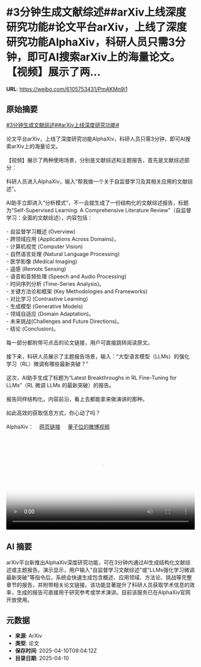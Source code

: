 # #3分钟生成文献综述##arXiv上线深度研究功能#论文平台arXiv，上线了深度研究功能AlphaXiv，科研人员只需3分钟，即可AI搜索arXiv上的海量论文。【视频】展示了两...

**URL**: https://weibo.com/6105753431/PmAKMn9i1

## 原始摘要

<a href="https://m.weibo.cn/search?containerid=231522type%3D1%26t%3D10%26q%3D%233%E5%88%86%E9%92%9F%E7%94%9F%E6%88%90%E6%96%87%E7%8C%AE%E7%BB%BC%E8%BF%B0%23&amp;extparam=%233%E5%88%86%E9%92%9F%E7%94%9F%E6%88%90%E6%96%87%E7%8C%AE%E7%BB%BC%E8%BF%B0%23" data-hide=""><span class="surl-text">#3分钟生成文献综述#</span></a><a href="https://m.weibo.cn/search?containerid=231522type%3D1%26t%3D10%26q%3D%23arXiv%E4%B8%8A%E7%BA%BF%E6%B7%B1%E5%BA%A6%E7%A0%94%E7%A9%B6%E5%8A%9F%E8%83%BD%23&amp;extparam=%23arXiv%E4%B8%8A%E7%BA%BF%E6%B7%B1%E5%BA%A6%E7%A0%94%E7%A9%B6%E5%8A%9F%E8%83%BD%23" data-hide=""><span class="surl-text">#arXiv上线深度研究功能#</span></a><br><br>论文平台arXiv，上线了深度研究功能AlphaXiv，科研人员只需3分钟，即可AI搜索arXiv上的海量论文。<br><br>【视频】展示了两种使用场景，分别是文献综述和主题报告，首先是文献综述部分：<br><br>科研人员进入AlphaXiv，输入“帮我做一个关于自监督学习及其相关应用的文献综述”。<br><br>AI助手立即进入“分析模式”，不一会就生成了一份结构化的文献综述报告，标题为“Self-Supervised Learning: A Comprehensive Literature Review”（自监督学习：全面的文献综述），内容包括：<br><br>- 自监督学习概述 (Overview)<br>- 跨领域应用 (Applications Across Domains)，<br>      - 计算机视觉 (Computer Vision)<br>      - 自然语言处理 (Natural Language Processing)<br>      - 医学影像 (Medical Imaging)<br>      - 遥感 (Remote Sensing)<br>      - 语音和音频处理 (Speech and Audio Processing)<br>      - 时间序列分析 (Time-Series Analysis)。<br>- 关键方法论和框架 (Key Methodologies and Frameworks)<br>      - 对比学习 (Contrastive Learning)<br>      - 生成模型 (Generative Models)<br>      - 领域自适应 (Domain Adaptation)。<br>- 未来挑战(Challenges and Future Directions)。<br>- 结论 (Conclusion)。<br><br>每一部分都附带可点击的论文链接，用户可直接跳转阅读原文。<br><br>接下来，科研人员展示了主题报告场景，输入：“大型语言模型（LLMs）的强化学习（RL）微调有哪些最新突破？”<br><br>这次，AI助手生成了标题为“Latest Breakthroughs in RL Fine-Tuning for LLMs”（RL 微调 LLMs 的最新突破）的报告。<br><br>报告同样结构化，内容前沿，看上去都能拿来做演讲的那种。<br><br>如此高效的获取信息方式，你心动了吗？<br><br>AlphaXiv：<a href="https://weibo.cn/sinaurl?u=https%3A%2F%2Fwww.alphaxiv.org%2Fassistant" data-hide=""><span class="url-icon"><img style="width: 1rem;height: 1rem" src="https://h5.sinaimg.cn/upload/2015/09/25/3/timeline_card_small_web_default.png" referrerpolicy="no-referrer"></span><span class="surl-text">网页链接</span></a> <a href="https://video.weibo.com/show?fid=1034:5153844833746971" data-hide=""><span class="url-icon"><img style="width: 1rem;height: 1rem" src="https://h5.sinaimg.cn/upload/2015/09/25/3/timeline_card_small_video_default.png" referrerpolicy="no-referrer"></span><span class="surl-text">量子位的微博视频</span></a><br clear="both"><div style="clear: both"></div><video controls="controls" poster="https://tvax3.sinaimg.cn/orj480/006Fd7o3ly1i0bk10ovmwj30zk0k03z6.jpg" style="width: 100%"><source src="https://f.video.weibocdn.com/o0/ywfSMjEllx08nmiPsMnS010412009Ec00E010.mp4?label=mp4_720p&amp;template=1280x720.25.0&amp;ori=0&amp;ps=1CwnkDw1GXwCQx&amp;Expires=1744279369&amp;ssig=soUlwtXiUz&amp;KID=unistore,video"><source src="https://f.video.weibocdn.com/o0/drS2b7Otlx08nmiP8cOk010412004hKk0E010.mp4?label=mp4_hd&amp;template=852x480.25.0&amp;ori=0&amp;ps=1CwnkDw1GXwCQx&amp;Expires=1744279369&amp;ssig=ZmhlcyJLS%2F&amp;KID=unistore,video"><source src="https://f.video.weibocdn.com/o0/h8pAAJ0tlx08nmiP2aWs010412002gjT0E010.mp4?label=mp4_ld&amp;template=640x360.25.0&amp;ori=0&amp;ps=1CwnkDw1GXwCQx&amp;Expires=1744279369&amp;ssig=SpW1KyG3fp&amp;KID=unistore,video"><p>视频无法显示，请前往<a href="https://video.weibo.com/show?fid=1034%3A5153844833746971" target="_blank" rel="noopener noreferrer">微博视频</a>观看。</p></video>

## AI 摘要

arXiv平台新推出AlphaXiv深度研究功能，可在3分钟内通过AI生成结构化文献综述或主题报告。演示显示，用户输入"自监督学习文献综述"或"LLMs强化学习微调最新突破"等指令后，系统会快速生成包含概述、应用领域、方法论、挑战等完整章节的报告，并附带相关论文链接。该功能显著提升了科研人员获取学术信息的效率，生成的报告可直接用于研究参考或学术演讲。目前该服务已在AlphaXiv官网开放使用。

## 元数据

- **来源**: ArXiv
- **类型**: 论文
- **保存时间**: 2025-04-10T09:04:12Z
- **目录日期**: 2025-04-10
